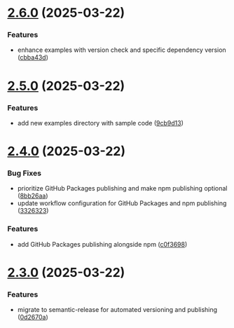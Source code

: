 # [2.6.0](https://github.com/aashari/nodejs-geocoding/compare/v2.5.0...v2.6.0) (2025-03-22)


### Features

* enhance examples with version check and specific dependency version ([cbba43d](https://github.com/aashari/nodejs-geocoding/commit/cbba43d300f4e00fbe9c08c986832742bd5b8bdf))

# [2.5.0](https://github.com/aashari/nodejs-geocoding/compare/v2.4.0...v2.5.0) (2025-03-22)


### Features

* add new examples directory with sample code ([9cb9d13](https://github.com/aashari/nodejs-geocoding/commit/9cb9d13cea7fe44bc05ff62c59d856eb93e25e40))

# [2.4.0](https://github.com/aashari/nodejs-geocoding/compare/v2.3.0...v2.4.0) (2025-03-22)


### Bug Fixes

* prioritize GitHub Packages publishing and make npm publishing optional ([8bb26aa](https://github.com/aashari/nodejs-geocoding/commit/8bb26aa8fa4c7f441ea8a9352fc686f3a577b8a9))
* update workflow configuration for GitHub Packages and npm publishing ([3326323](https://github.com/aashari/nodejs-geocoding/commit/33263231e714a328d5ca67f84935e8672bc7c2d1))


### Features

* add GitHub Packages publishing alongside npm ([c0f3698](https://github.com/aashari/nodejs-geocoding/commit/c0f36987ffc7255938a782781fa8fd7be179bc1e))

# [2.3.0](https://github.com/aashari/nodejs-geocoding/compare/v2.2.2...v2.3.0) (2025-03-22)


### Features

* migrate to semantic-release for automated versioning and publishing ([0d2670a](https://github.com/aashari/nodejs-geocoding/commit/0d2670a59223b76e30148020cf49a8bb53daa9f7))
